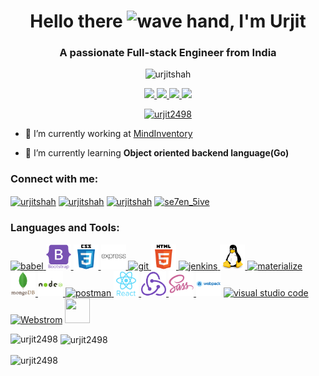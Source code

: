 <h1 align="center">Hello there <img src="https://tenor.com/view/hi-gif-23520343" alt="wave hand" width="30px">, I'm Urjit</h1>
<h3 align="center"/>A passionate Full-stack Engineer from India</h3>

<!-- views -->
<p align="center"> <img src="https://komarev.com/ghpvc/?username=urjit2498&label=Profile%20views&color=0e75b6&style=flat" alt="urjitshah" /> </p>

<!-- trophies -->
<p align="center">
  <a href="https://github.com/ryo-ma/github-profile-trophy/issues">
    <img src="https://img.shields.io/github/issues/ryo-ma/github-profile-trophy"/> 
  </a>
  <a href="https://github.com/ryo-ma/github-profile-trophy/network/members">
    <img src="https://img.shields.io/github/forks/ryo-ma/github-profile-trophy"/> 
  </a>  
  <a href="https://github.com/ryo-ma/github-profile-trophy/stargazers">
    <img src="https://img.shields.io/github/stars/ryo-ma/github-profile-trophy"/> 
  </a>
    <a href="https://github.com/ryo-ma/github-profile-trophy/LICENSE">
    <img src="https://img.shields.io/github/license/ryo-ma/github-profile-trophy"/> 
  </a>
</p>

<!-- twitter -->
<p align="center"> <a href="https://instagram.com/urjit.2498" target="_blank"><img src="https://img.shields.io/twitter/follow/urjit2498?logo=twitter&style=for-the-badge" alt="urjit2498" /></a> </p>

- 🔭 I’m currently working at [MindInventory](https://www.mindinventory.com/)

- 🌱 I’m currently learning **Object oriented backend language(Go)**

<!-- - 📫 How to reach me **dev.jadeja@greylabs.com** -->

<!-- - 📄 Know about my experiences [https://krushn.dev](https://krushn.dev) -->

<h3 align="left">Connect with me: </h3>
<p align="left">
<a href="https://twitter.com/urjit2498" target="_blank"><img align="center" src="https://cdn.jsdelivr.net/npm/simple-icons@3.0.1/icons/twitter.svg" alt="urjitshah" height="30" width="40" /></a>
<a href="https://www.linkedin.com/in/urjitshah2498/" target="_blank"><img align="center" src="https://cdn.jsdelivr.net/npm/simple-icons@3.0.1/icons/linkedin.svg" alt="urjitshah" height="30" width="40" /></a>
<a href="https://m.facebook.com/Urjitshah2498" target="_blank"><img align="center" src="https://cdn.jsdelivr.net/npm/simple-icons@3.0.1/icons/facebook.svg" alt="urjitshah" height="30" width="40" /></a>
<a href="https://instagram.com/urjit.2498" target="_blank"><img align="center" src="https://cdn.jsdelivr.net/npm/simple-icons@3.0.1/icons/instagram.svg" alt="se7en_5ive" height="30" width="40" /></a>
</p>

<h3 align="left">Languages and Tools:</h3>
<p align="left"> <a href="https://babeljs.io/" target="_blank"> <img src="https://www.vectorlogo.zone/logos/babeljs/babeljs-icon.svg" alt="babel" width="40" height="40"/> </a> <a href="https://getbootstrap.com" target="_blank"> <img src="https://raw.githubusercontent.com/devicons/devicon/master/icons/bootstrap/bootstrap-plain-wordmark.svg" alt="bootstrap" width="40" height="40"/> </a> <a href="https://www.w3schools.com/css/" target="_blank"> <img src="https://raw.githubusercontent.com/devicons/devicon/master/icons/css3/css3-original-wordmark.svg" alt="css3" width="40" height="40"/> </a> <a href="https://expressjs.com" target="_blank"> <img src="https://raw.githubusercontent.com/devicons/devicon/master/icons/express/express-original-wordmark.svg" alt="express" width="40" height="40"/> </a> <a href="https://git-scm.com/" target="_blank"> <img src="https://www.vectorlogo.zone/logos/git-scm/git-scm-icon.svg" alt="git" width="40" height="40"/> </a> <a href="https://www.w3.org/html/" target="_blank"> <img src="https://raw.githubusercontent.com/devicons/devicon/master/icons/html5/html5-original-wordmark.svg" alt="html5" width="40" height="40"/> </a> <a href="https://www.jenkins.io" target="_blank"> <img src="https://www.vectorlogo.zone/logos/jenkins/jenkins-icon.svg" alt="jenkins" width="40" height="40"/> </a> <a href="https://www.linux.org/" target="_blank"> <img src="https://raw.githubusercontent.com/devicons/devicon/master/icons/linux/linux-original.svg" alt="linux" width="40" height="40"/> </a> <a href="https://materializecss.com/" target="_blank"> <img src="https://raw.githubusercontent.com/prplx/svg-logos/5585531d45d294869c4eaab4d7cf2e9c167710a9/svg/materialize.svg" alt="materialize" width="40" height="40"/> </a> <a href="https://www.mongodb.com/" target="_blank"> <img src="https://raw.githubusercontent.com/devicons/devicon/master/icons/mongodb/mongodb-original-wordmark.svg" alt="mongodb" width="40" height="40"/> </a> <a href="https://nodejs.org" target="_blank"> <img src="https://raw.githubusercontent.com/devicons/devicon/master/icons/nodejs/nodejs-original-wordmark.svg" alt="nodejs" width="40" height="40"/> </a> <a href="https://postman.com" target="_blank"> <img src="https://www.vectorlogo.zone/logos/getpostman/getpostman-icon.svg" alt="postman" width="40" height="40"/> </a> <a href="https://reactjs.org/" target="_blank"> <img src="https://raw.githubusercontent.com/devicons/devicon/master/icons/react/react-original-wordmark.svg" alt="react" width="40" height="40"/> </a> <a href="https://redux.js.org" target="_blank"> <img src="https://raw.githubusercontent.com/devicons/devicon/master/icons/redux/redux-original.svg" alt="redux" width="40" height="40"/> </a> <a href="https://sass-lang.com" target="_blank"> <img src="https://raw.githubusercontent.com/devicons/devicon/master/icons/sass/sass-original.svg" alt="sass" width="40" height="40"/> </a> <a href="https://webpack.js.org" target="_blank"> <img src="https://raw.githubusercontent.com/devicons/devicon/d00d0969292a6569d45b06d3f350f463a0107b0d/icons/webpack/webpack-original-wordmark.svg" alt="webpack" width="40" height="40"/></a> <a href="https://code.visualstudio.com/" target="_blank"> <img src="https://www.vectorlogo.zone/logos/visualstudio_code/visualstudio_code-icon.svg" alt="visual studio code" width="40" height="40"/></a> 
<a href="https://www.jetbrains.com/webstorm/" target="_blank"> <img src="https://www.vectorlogo.zone/logos/jetbrains/jetbrains-icon.svg" alt="Webstrom" width="40" height="40"/></a>
  <a href="https://stackoverflow.com/users/12850240/urjit-shah" target="_blank"> <img src="https://www.vectorlogo.zone/logos/stackoverflow/stackoverflow-icon.svg" width="40" height="40"/></a>
</p>

<p><img align="left" src="https://github-readme-stats.vercel.app/api/top-langs?username=urjit2498&show_icons=true&locale=en&layout=compact" alt="urjit2498" /></p>

<p>&nbsp;<img align="center" src="https://github-readme-stats.vercel.app/api?username=urjit2498&show_icons=true&locale=en" alt="urjit2498" /></p>

<p><img align="center" src="https://github-readme-streak-stats.herokuapp.com/?user=urjit2498&" alt="urjit2498" /></p>
